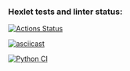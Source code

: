 ### Hexlet tests and linter status:
[![Actions Status](https://github.com/AntonTyurin87/python-project-50/workflows/hexlet-check/badge.svg)](https://github.com/AntonTyurin87/python-project-50/actions)

[![asciicast](https://asciinema.org/a/p5PLICUICkCca1LAUdwLa3QMV.svg)](https://asciinema.org/a/p5PLICUICkCca1LAUdwLa3QMV)


[![Python CI](https://github.com/AntonTyurin87/python-project-50/actions/workflows/pyci.yml/badge.svg)](https://github.com/AntonTyurin87/python-project-50/actions/workflows/pyci.yml)

